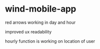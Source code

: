 # wind-mobile-app

red arrows working in day and hour


improved ux readability 

hourly function is working on location of user
